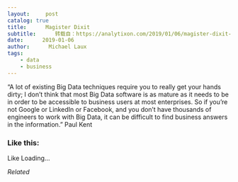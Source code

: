 ```yaml
---
layout:     post
catalog: true
title:      Magister Dixit
subtitle:      转载自：https://analytixon.com/2019/01/06/magister-dixit-1464/
date:      2019-01-06
author:      Michael Laux
tags:
    - data
    - business
---
```


“A lot of existing Big Data techniques require you to really get your hands dirty; I don’t think that most Big Data software is as mature as it needs to be in order to be accessible to business users at most enterprises. So if you’re not Google or LinkedIn or Facebook, and you don’t have thousands of engineers to work with Big Data, it can be difficult to find business answers in the information.” Paul Kent





### Like this:

Like Loading...


*Related*

